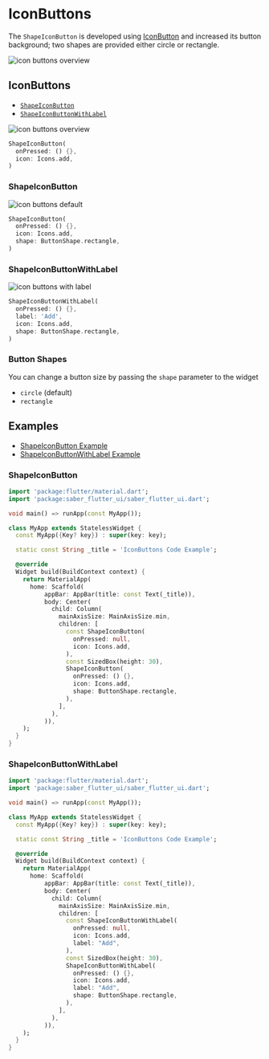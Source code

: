 # IconButtons

The `ShapeIconButton` is developed using [IconButton](https://api.flutter.dev/flutter/material/IconButton-class.html) and increased its button background; two shapes are provided either circle or rectangle.

![icon buttons overview](/img/docs/core-components/buttons/icon-buttons/icon-buttons-overview.png)

## IconButtons

- [`ShapeIconButton`](#shapeiconbutton)
- [`ShapeIconButtonWithLabel`](#shapeiconbuttonwithlabel)

![icon buttons overview](/img/docs/core-components/buttons/icon-buttons/icon-buttons-overview.png)

```dart
ShapeIconButton(
  onPressed: () {},
  icon: Icons.add,
)
```

### ShapeIconButton

![icon buttons default](/img/docs/core-components/buttons/icon-buttons/icon-buttons-default.png)

```dart
ShapeIconButton(
  onPressed: () {},
  icon: Icons.add,
  shape: ButtonShape.rectangle,
)
```

### ShapeIconButtonWithLabel

![icon buttons with label](/img/docs/core-components/buttons/icon-buttons/icon-buttons-with-label.png)

```dart
ShapeIconButtonWithLabel(
  onPressed: () {},
  label: 'Add',
  icon: Icons.add,
  shape: ButtonShape.rectangle,
)
```

### Button Shapes

You can change a button size by passing the `shape` parameter to the widget

- `circle` (default)
- `rectangle`

## Examples

- [ShapeIconButton Example](#shapeiconbutton-1)
- [ShapeIconButtonWithLabel Example](#shapeiconbuttonwithlabel-1)

### ShapeIconButton

```dart
import 'package:flutter/material.dart';
import 'package:saber_flutter_ui/saber_flutter_ui.dart';

void main() => runApp(const MyApp());

class MyApp extends StatelessWidget {
  const MyApp({Key? key}) : super(key: key);

  static const String _title = 'IconButtons Code Example';

  @override
  Widget build(BuildContext context) {
    return MaterialApp(
      home: Scaffold(
          appBar: AppBar(title: const Text(_title)),
          body: Center(
            child: Column(
              mainAxisSize: MainAxisSize.min,
              children: [
                const ShapeIconButton(
                  onPressed: null,
                  icon: Icons.add,
                ),
                const SizedBox(height: 30),
                ShapeIconButton(
                  onPressed: () {},
                  icon: Icons.add,
                  shape: ButtonShape.rectangle,
                ),
              ],
            ),
          )),
    );
  }
}
```

### ShapeIconButtonWithLabel

```dart
import 'package:flutter/material.dart';
import 'package:saber_flutter_ui/saber_flutter_ui.dart';

void main() => runApp(const MyApp());

class MyApp extends StatelessWidget {
  const MyApp({Key? key}) : super(key: key);

  static const String _title = 'IconButtons Code Example';

  @override
  Widget build(BuildContext context) {
    return MaterialApp(
      home: Scaffold(
          appBar: AppBar(title: const Text(_title)),
          body: Center(
            child: Column(
              mainAxisSize: MainAxisSize.min,
              children: [
                const ShapeIconButtonWithLabel(
                  onPressed: null,
                  icon: Icons.add,
                  label: "Add",
                ),
                const SizedBox(height: 30),
                ShapeIconButtonWithLabel(
                  onPressed: () {},
                  icon: Icons.add,
                  label: "Add",
                  shape: ButtonShape.rectangle,
                ),
              ],
            ),
          )),
    );
  }
}
```
